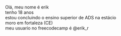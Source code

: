 Olá, meu nome é erik
<br>
tenho 18 anos
<br>
estou concluindo o ensino superior de  ADS na estácio
<br>
moro em fortaleza (CE)
<br>
meu usuario no freecodecamp é @erik_r

